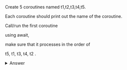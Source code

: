 Create 5 coroutines named t1,t2,t3,t4,t5. 

Each coroutine should print out the name of the coroutine.

Call/run the first coroutine

using await,

make sure that it processes in the order of

t5, t1, t3, t4, t2 .

<details>

  <summary>Answer</summary>
  
  ```py
  import asyncio

  async def t1():
      await t5()
      print("t1")

  async def t2():
      await t4()
      print("t2")

  async def t3():
      await t1()
      print("t3")

  async def t4():
      await t3()
      print("t4")

  async def t5():
      print("t5")

  asyncio.run(t2())
  ```
</details>
